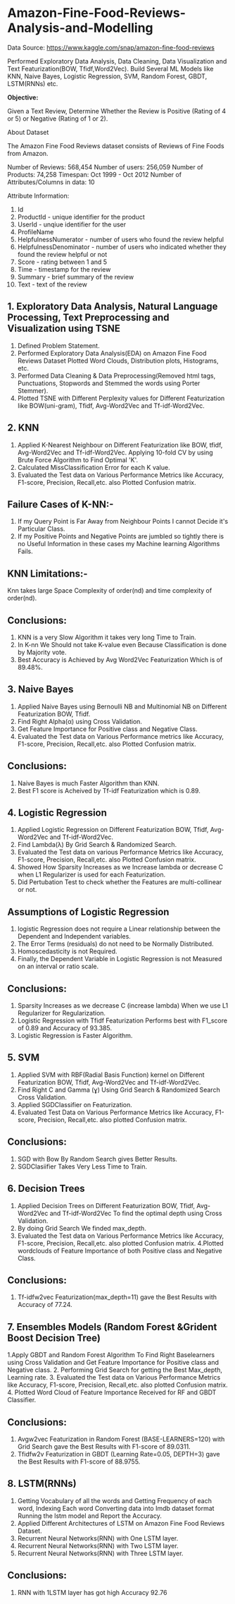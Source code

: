 # Amazon-Fine-Food-Reviews-Analysis-and-Modelling

Data Source: https://www.kaggle.com/snap/amazon-fine-food-reviews

Performed Exploratory Data Analysis, Data Cleaning, Data Visualization and Text Featurization(BOW, Tfidf,Word2Vec).
Build Several ML Models like KNN, Naive Bayes, Logistic Regression, SVM, Random Forest, GBDT, LSTM(RNNs) etc.

**Objective:**

Given a Text Review, Determine Whether the Review is Positive (Rating of 4 or 5) or Negative (Rating of 1 or 2).

About Dataset

The Amazon Fine Food Reviews dataset consists of Reviews of Fine Foods from Amazon.

Number of Reviews: 568,454
Number of users: 256,059
Number of Products: 74,258
Timespan: Oct 1999 - Oct 2012
Number of Attributes/Columns in data: 10

Attribute Information:

1. Id
2. ProductId - unique identifier for the product
3. UserId - unqiue identifier for the user
4. ProfileName
5. HelpfulnessNumerator - number of users who found the review helpful
6. HelpfulnessDenominator - number of users who indicated whether they found the review helpful or not
7. Score - rating between 1 and 5
8. Time - timestamp for the review
9. Summary - brief summary of the review
10. Text - text of the review

## 1. Exploratory Data Analysis, Natural Language Processing, Text Preprocessing and Visualization using TSNE
1. Defined Problem Statement.
2. Performed Exploratory Data Analysis(EDA) on Amazon Fine Food Reviews Dataset Plotted Word Clouds, Distribution plots, Histograms, etc.
3. Performed Data Cleaning & Data Preprocessing(Removed html tags, Punctuations, Stopwords and Stemmed the words using Porter Stemmer).
4. Plotted TSNE with Different Perplexity values for Different Featurization like BOW(uni-gram), Tfidf, Avg-Word2Vec and Tf-idf-Word2Vec.

## 2. KNN
1. Applied K-Nearest Neighbour on Different Featurization like BOW, tfidf, Avg-Word2Vec and Tf-idf-Word2Vec.
Applying 10-fold CV by using Brute Force Algorithm to Find Optimal 'K'.
2. Calculated MissClassification Error for each K value.
3. Evaluated the Test data on Various Performance Metrics like Accuracy, F1-score, Precision, Recall,etc. also Plotted Confusion matrix. 

## Failure Cases of K-NN:-
1. If my Query Point is Far Away from Neighbour Points I cannot Decide it's Particular Class.
2. If my Positive Points and Negative Points are jumbled so tightly there is no Useful Information in these cases my Machine learning Algorithms Fails.

## KNN Limitations:-
Knn takes large Space Complexity of order(nd) and time complexity of order(nd).

## Conclusions:
1. KNN is a very Slow Algorithm it takes very long Time to Train.
2. In K-nn We Should not take K-value even Because Classification is done by Majority vote.
2. Best Accuracy is Achieved by Avg Word2Vec Featurization Which is of 89.48%.

## 3. Naive Bayes
1. Applied Naive Bayes using Bernoulli NB and Multinomial NB on Different Featurization BOW, Tfidf.
2. Find Right Alpha(α) using Cross Validation.
3. Get Feature Importance for Positive class and Negative Class.
4. Evaluated the Test data on Various Performance metrics like Accuracy, F1-score, Precision, Recall,etc. also Plotted Confusion matrix.

## Conclusions:
1. Naive Bayes is much Faster Algorithm than KNN.
2. Best F1 score is Acheived by Tf-idf Featurization which is 0.89.

## 4. Logistic Regression
1. Applied Logistic Regression on Different Featurization BOW, Tfidf, Avg-Word2Vec and Tf-idf-Word2Vec.
2. Find Lambda(λ) By Grid Search & Randomized Search.
3. Evaluated the Test data on various Performance Metrics like Accuracy, F1-score, Precision, Recall,etc. also Plotted Confusion matrix.
4. Showed How Sparsity Increases as we Increase lambda or decrease C when L1 Regularizer is used for each Featurization.
5. Did Pertubation Test to check whether the Features are multi-collinear or not.

## Assumptions of Logistic Regression
1) logistic Regression does not require a Linear relationship between the Dependent and Independent variables.
2) The Error Terms (residuals) do not need to be Normally Distributed.
3) Homoscedasticity is not Required.
4) Finally, the Dependent Variable in Logistic Regression is not Measured on an interval or ratio scale.

## Conclusions:
1. Sparsity Increases as we decrease C (increase lambda) When we use L1 Regularizer for Regularization.
2. Logistic Regression with Tfidf Featurization Performs best with F1_score of 0.89 and Accuracy of 93.385.
3. Logistic Regression is Faster Algorithm.

## 5. SVM
1. Applied SVM with RBF(Radial Basis Function) kernel on Different Featurization BOW, Tfidf, Avg-Word2Vec and Tf-idf-Word2Vec.
2. Find Right C and Gamma (ɣ) Using Grid Search & Randomized Search Cross Validation.
3. Applied SGDClassifier on Featurization.
3. Evaluated Test Data on Various Performance Metrics like Accuracy, F1-score, Precision, Recall,etc. also plotted Confusion matrix. 

## Conclusions:
1. SGD with Bow By Random Search gives Better Results.
2. SGDClasiifier Takes Very Less Time to Train.

## 6. Decision Trees
1. Applied Decision Trees on Different Featurization BOW, Tfidf, Avg-Word2Vec and Tf-idf-Word2Vec To find the optimal depth using Cross Validation.
2. By doing Grid Search We finded max_depth.
3. Evaluated the Test data on Various Performance Metrics like Accuracy, F1-score, Precision, Recall,etc. also plotted Confusion matrix.
4.Plotted wordclouds of Feature Importance of both Positive class and Negative Class.

## Conclusions:
1. Tf-idfw2vec Featurization(max_depth=11) gave the Best Results with Accuracy of 77.24.

## 7. Ensembles Models (Random Forest &Grident Boost Decision Tree)
1.Apply GBDT and Random Forest Algorithm To Find Right Baselearners using Cross Validation and Get Feature Importance for Positive
class and Negative class.
2. Performing Grid Search for getting the Best Max_depth, Learning rate.
3. Evaluated the Test data on Various Performance Metrics like Accuracy, F1-score, Precision, Recall,etc. also plotted Confusion matrix. 
4. Plotted Word Cloud of Feature Importance Received for RF and GBDT Classifier.

## Conclusions:
1. Avgw2vec Featurization in Random Forest (BASE-LEARNERS=120) with Grid Search gave the Best Results with F1-score of 89.0311.
2. Tfidfw2v Featurization in GBDT (Learning Rate=0.05, DEPTH=3) gave the Best Results with F1-score of 88.9755.

## 8. LSTM(RNNs)
1. Getting Vocabulary of all the words and Getting Frequency of each word, Indexing Each word Converting data into Imdb dataset format Running the lstm model and Report the Accuracy.
2. Applied Different Architectures of LSTM on Amazon Fine Food Reviews Dataset.
3. Recurrent Neural Networks(RNN) with One LSTM layer.
4. Recurrent Neural Networks(RNN) with Two LSTM layer.
5. Recurrent Neural Networks(RNN) with Three LSTM layer.
## Conclusions:
1. RNN with 1LSTM layer has got high Accuracy 92.76

